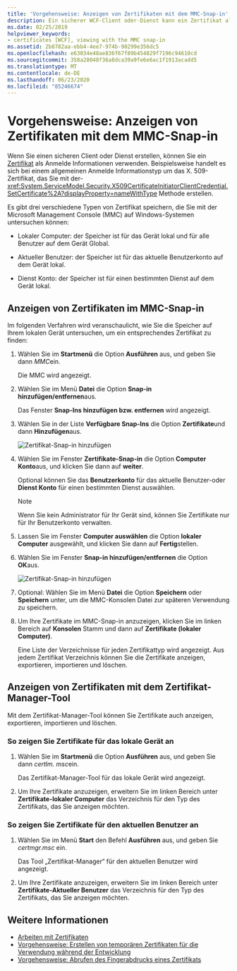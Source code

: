 ```yaml
---
title: 'Vorgehensweise: Anzeigen von Zertifikaten mit dem MMC-Snap-in'
description: Ein sicherer WCF-Client oder-Dienst kann ein Zertifikat als Anmelde Informationen verwenden. Erfahren Sie mehr über die Typen von Zertifikat speichern, die Sie mithilfe des MMC-Plug-ins untersuchen können.
ms.date: 02/25/2019
helpviewer_keywords:
- certificates [WCF], viewing with the MMC snap-in
ms.assetid: 2b8782aa-ebb4-4ee7-974b-90299e356dc5
ms.openlocfilehash: e63034e48ae836f67f89b454829f7196c94610cd
ms.sourcegitcommit: 358a28048f36a8dca39a9fe6e6ac1f1913acadd5
ms.translationtype: MT
ms.contentlocale: de-DE
ms.lasthandoff: 06/23/2020
ms.locfileid: "85246674"
---
```

# <a name="how-to-view-certificates-with-the-mmc-snap-in"></a>Vorgehensweise: Anzeigen von Zertifikaten mit dem MMC-Snap-in
Wenn Sie einen sicheren Client oder Dienst erstellen, können Sie ein [Zertifikat](working-with-certificates.md) als Anmelde Informationen verwenden. Beispielsweise handelt es sich bei einem allgemeinen Anmelde Informationstyp um das X. 509-Zertifikat, das Sie mit der- <xref:System.ServiceModel.Security.X509CertificateInitiatorClientCredential.SetCertificate%2A?displayProperty=nameWithType> Methode erstellen.

Es gibt drei verschiedene Typen von Zertifikat speichern, die Sie mit der Microsoft Management Console (MMC) auf Windows-Systemen untersuchen können:

- Lokaler Computer: der Speicher ist für das Gerät lokal und für alle Benutzer auf dem Gerät Global.

- Aktueller Benutzer: der Speicher ist für das aktuelle Benutzerkonto auf dem Gerät lokal.

- Dienst Konto: der Speicher ist für einen bestimmten Dienst auf dem Gerät lokal.

## <a name="view-certificates-in-the-mmc-snap-in"></a>Anzeigen von Zertifikaten im MMC-Snap-in

Im folgenden Verfahren wird veranschaulicht, wie Sie die Speicher auf Ihrem lokalen Gerät untersuchen, um ein entsprechendes Zertifikat zu finden:
  
1. Wählen Sie im **Startmenü** die Option **Ausführen** aus, und geben Sie dann *MMC*ein.

    Die MMC wird angezeigt.
  
2. Wählen Sie im Menü **Datei** die Option **Snap-in hinzufügen/entfernen**aus.

    Das Fenster **Snap-Ins hinzufügen bzw. entfernen** wird angezeigt.
  
3. Wählen Sie in der Liste **Verfügbare Snap-Ins** die Option **Zertifikate**und dann **Hinzufügen**aus.  

    ![Zertifikat-Snap-in hinzufügen](./media/mmc-add-certificate-snap-in.png)
  
4. Wählen Sie im Fenster **Zertifikate-Snap-in** die Option **Computer Konto**aus, und klicken Sie dann auf **weiter**.
  
    Optional können Sie das **Benutzerkonto** für das aktuelle Benutzer-oder **Dienst Konto** für einen bestimmten Dienst auswählen.

    > [!NOTE]
    > Wenn Sie kein Administrator für Ihr Gerät sind, können Sie Zertifikate nur für Ihr Benutzerkonto verwalten.
  
5. Lassen Sie im Fenster **Computer auswählen** die Option **lokaler Computer** ausgewählt, und klicken Sie dann auf **Fertig**stellen.  
  
6. Wählen Sie im Fenster **Snap-in hinzufügen/entfernen** die Option **OK**aus.  
  
    ![Zertifikat-Snap-in hinzufügen](./media/mmc-certificate-snap-in-selected.png)

7. Optional: Wählen Sie im Menü **Datei** die Option **Speichern** oder **Speichern** unter, um die MMC-Konsolen Datei zur späteren Verwendung zu speichern.  

8. Um Ihre Zertifikate im MMC-Snap-in anzuzeigen, klicken Sie im linken Bereich auf **Konsolen** Stamm und dann auf **Zertifikate (lokaler Computer)**.

    Eine Liste der Verzeichnisse für jeden Zertifikattyp wird angezeigt. Aus jedem Zertifikat Verzeichnis können Sie die Zertifikate anzeigen, exportieren, importieren und löschen.

## <a name="view-certificates-with-the-certificate-manager-tool"></a>Anzeigen von Zertifikaten mit dem Zertifikat-Manager-Tool

Mit dem Zertifikat-Manager-Tool können Sie Zertifikate auch anzeigen, exportieren, importieren und löschen.

### <a name="to-view-certificates-for-the-local-device"></a>So zeigen Sie Zertifikate für das lokale Gerät an

1. Wählen Sie im **Startmenü** die Option **Ausführen** aus, und geben Sie dann *certlm. msc*ein.

    Das Zertifikat-Manager-Tool für das lokale Gerät wird angezeigt.
  
2. Um Ihre Zertifikate anzuzeigen, erweitern Sie im linken Bereich unter **Zertifikate-lokaler Computer** das Verzeichnis für den Typ des Zertifikats, das Sie anzeigen möchten.

### <a name="to-view-certificates-for-the-current-user"></a>So zeigen Sie Zertifikate für den aktuellen Benutzer an

1. Wählen Sie im Menü **Start** den Befehl **Ausführen** aus, und geben Sie *certmgr.msc* ein.

    Das Tool „Zertifikat-Manager“ für den aktuellen Benutzer wird angezeigt.
  
2. Um Ihre Zertifikate anzuzeigen, erweitern Sie im linken Bereich unter **Zertifikate-Aktueller Benutzer** das Verzeichnis für den Typ des Zertifikats, das Sie anzeigen möchten.

## <a name="see-also"></a>Weitere Informationen

- [Arbeiten mit Zertifikaten](working-with-certificates.md)
- [Vorgehensweise: Erstellen von temporären Zertifikaten für die Verwendung während der Entwicklung](how-to-create-temporary-certificates-for-use-during-development.md)
- [Vorgehensweise: Abrufen des Fingerabdrucks eines Zertifikats](how-to-retrieve-the-thumbprint-of-a-certificate.md)
